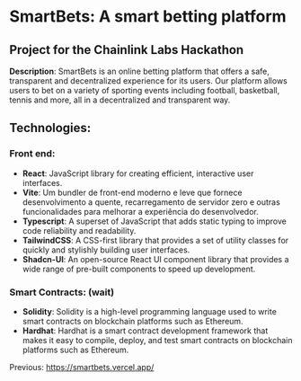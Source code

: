 # SmartBets: A smart betting platform

## Project for the Chainlink Labs Hackathon

**Description**: SmartBets is an online betting platform that offers a safe, transparent and decentralized experience for its users. Our platform allows users to bet on a variety of sporting events including football, basketball, tennis and more, all in a decentralized and transparent way.

## Technologies:

### Front end:

- **React**: JavaScript library for creating efficient, interactive user interfaces.
- **Vite**: Um bundler de front-end moderno e leve que fornece desenvolvimento a quente, recarregamento de servidor zero e outras funcionalidades para melhorar a experiência do desenvolvedor.
- **Typescript**: A superset of JavaScript that adds static typing to improve code reliability and readability.
- **TailwindCSS**: A CSS-first library that provides a set of utility classes for quickly and stylishly building user interfaces.
- **Shadcn-UI**: An open-source React UI component library that provides a wide range of pre-built components to speed up development.

### Smart Contracts: (wait)

- **Solidity**: Solidity is a high-level programming language used to write smart contracts on blockchain platforms such as Ethereum.
- **Hardhat**: Hardhat is a smart contract development framework that makes it easy to compile, deploy, and test smart contracts on blockchain platforms such as Ethereum.

Previous: https://smartbets.vercel.app/
